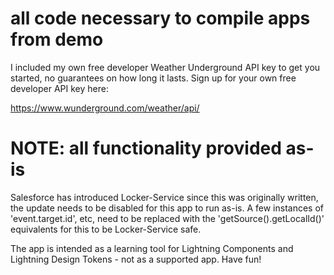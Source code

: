# all code necessary to compile apps from demo
I included my own free developer Weather Underground API key to get you started, no guarantees on how long it lasts. Sign up for your own free developer API key here:

https://www.wunderground.com/weather/api/

# NOTE: all functionality provided as-is
Salesforce has introduced Locker-Service since this was originally written, the update needs to be disabled for this app to run as-is. A few instances of 'event.target.id', etc, need to be replaced with the 'getSource().getLocalId()' equivalents for this to be Locker-Service safe.

The app is intended as a learning tool for Lightning Components and Lightning Design Tokens - not as a supported app. Have fun!
